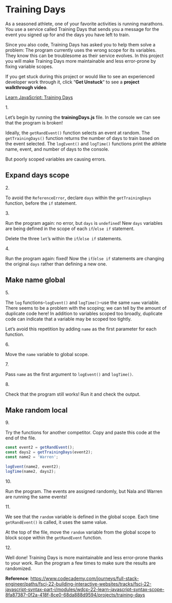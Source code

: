 # Training Days

As a seasoned athlete, one of your favorite activities is running
marathons. You use a service called Training Days that sends you a
message for the event you signed up for and the days you have left to
train.

Since you also code, Training Days has asked you to help them solve a
problem: The program currently uses the wrong scope for its variables.
They know this can be troublesome as their service evolves. In this
project you will make Training Days more maintainable and less
error-prone by fixing variable scopes.

If you get stuck during this project or would like to see an experienced
developer work through it, click “**Get Unstuck**“ to see a **project
walkthrough video**.

[Learn JavaScript: Training Days](https://www.youtube.com/watch?v=q8iYqYQ4hsg)

1\.

Let’s begin by running the **trainingDays.js** file. In the console we
can see that the program is broken!

Ideally, the `getRandEvent()` function selects an event at random. The
`getTrainingDays()` function returns the number of days to train based
on the event selected. The `logEvent()` and `logTime()` functions print
the athlete name, event, and number of days to the console.

But poorly scoped variables are causing errors.

## Expand days scope

2\.

To avoid the `ReferenceError`, declare `days` within the
`getTrainingDays` function, before the `if` statement.

3\.

Run the program again: no error, but `days` is `undefined`! New `days`
variables are being defined in the scope of each `if`/`else if`
statement.

Delete the three `let`’s within the `if`/`else if` statements.

4\.

Run the program again: fixed! Now the `if`/`else if` statements are
changing the original `days` rather than defining a new one.

## Make name global

5\.

The `log` functions–`logEvent()` and `logTime()`–use the same `name`
variable. There seems to be a problem with the scoping; we can tell by
the amount of duplicate code here! In addition to variables scoped too
broadly, duplicate code can indicate that a variable may be scoped too
tightly.

Let’s avoid this repetition by adding `name` as the first parameter for
each function.

6\.

Move the `name` variable to global scope.

7\.

Pass `name` as the first argument to `logEvent()` and `logTime()`.

8\.

Check that the program still works! Run it and check the output.

## Make random local

9\.

Try the functions for another competitor. Copy and paste this code at
the end of the file.

``` js
const event2 = getRandEvent();
const days2 = getTrainingDays(event2);
const name2 = 'Warren';
 
logEvent(name2, event2);
logTime(name2, days2);
```

10\.

Run the program. The events are assigned randomly, but Nala and Warren
are running the same events!

11\.

We see that the `random` variable is defined in the global scope. Each
time `getRandEvent()` is called, it uses the same value.

At the top of the file, move the `random` variable from the global scope
to block scope within the `getRandEvent` function.

12\.

Well done! Training Days is more maintainable and less error-prone
thanks to your work. Run the program a few times to make sure the
results are randomized.

**Reference**: https://www.codecademy.com/journeys/full-stack-engineer/paths/fscj-22-building-interactive-websites/tracks/fscj-22-javascript-syntax-part-i/modules/wdcp-22-learn-javascript-syntax-scope-8fa87387-0f2a-418f-8ce0-68da888d9594/projects/training-days